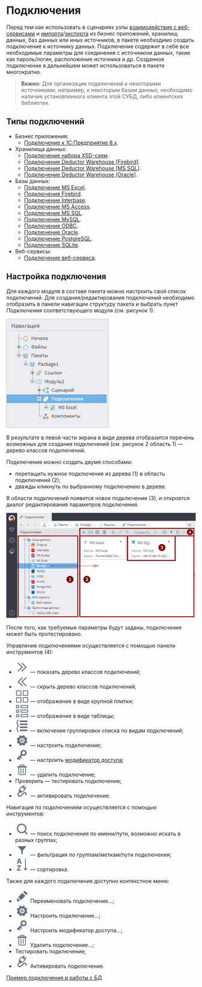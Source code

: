 # Подключения

Перед тем как использовать в сценариях узлы [взаимодействия с веб-сервисами](../../processors/integration/calling-web-service.md) и [импорта](../import/README.md)/[экспорта](../export/README.md) из бизнес приложений, хранилищ данных, баз данных или иных источников, в пакете необходимо создать подключение к источнику данных. Подключение содержит в себе все необходимые параметры для соединения с источником данных, такие как пароль/логин, расположение источника и др. Созданное подключение в дальнейшем может использоваться в пакете многократно.

> **Важно:** Для организации подключений к некоторыми источниками, например, к некоторым базам данных, необходимо наличие установленного клиента этой СУБД, либо клиентских библиотек.

## Типы подключений

* Бизнес приложения:
  * [Подключение к 1C:Предприятие 8.x](./list/1c.md).
* Хранилища данных:
  * [Подключение набора XSD-схем](./list/schemes.md).
  * [Подключение Deductor Warehouse [Firebird]](./list/wh-firebird.md).
  * [Подключение Deductor Warehouse [MS SQL]](./list/wh-mssql.md).
  * [Подключение Deductor Warehouse [Oracle]](./list/wh-oracle.md).
* Базы данных:
  * [Подключение MS Excel](./list/excel.md).
  * [Подключение Firebird](./list/firebird.md).
  * [Подключение Interbase](./list/interbase.md).
  * [Подключение MS Access](./list/msaccess.md).
  * [Подключение MS SQL](./list/mssql.md).
  * [Подключение MySQL](./list/mysql.md).
  * [Подключение ODBC](./list/odbc.md).
  * [Подключение Oracle](./list/oracle.md).
  * [Подключение PostgreSQL](./list/postgresql.md).
  * [Подключение SQLite](./list/sqlite.md).
* Веб-сервисы:
  * [Подключение веб-сервиса](./list/web-service.md).

## Настройка подключения

Для каждого модуля в составе пакета можно настроить свой список подключений. Для создания/редактирования подключений необходимо отобразить в панели навигации структуру пакета и выбрать пункт *Подключения* соответствующего модуля (см. рисунок 1).

![Выбор пункта "Подключения" в панели навигации](./readme-1.png)

В результате в левой части экрана в виде дерева отобразится перечень возможных для создания подключений (см. рисунок 2 область 1) — дерево классов подключений.

Подключение можно создать двумя способами:

* перетащить нужное подключение из дерева (1) в область подключений (2);
* дважды кликнуть по выбранному подключению в дереве.

В области подключений появится новое подключение (3), и откроется диалог редактирования параметров подключения.

![Создание нового подключения](./readme-2.png)

После того, как требуемые параметры будут заданы, подключение может быть протестировано.

Управление подключениями осуществляется с помощью панели инструментов (4):

* ![показать дерево](../../images/icons/toolbar-controls_18x18/toolbar-controls_18x18_arrow-rr_default.svg) — показать дерево классов подключений;
* ![скрыть дерево](../../images/icons/toolbar-controls_18x18/toolbar-controls_18x18_arrow-ll_default.svg) — скрыть дерево классов подключений;
* ![крупная плитка](../../images/icons/toolbar-controls_18x18/toolbar-controls_18x18_tile_default.svg) — отображение в виде крупной плитки;
* ![таблица](../../images/icons/toolbar-controls_18x18/toolbar-controls_18x18_table_default.svg) — отображение в виде таблицы;
* ![группировать список](../../images/icons/toolbar-controls_18x18/toolbar-controls_18x18_group-list_default.svg) — включение группировки списка по видам подключений;
* ![настроить подключение](../../images/icons/toolbar-controls_18x18/toolbar-controls_18x18_setup_default.svg) — настроить подключение;
* ![настроить модификатор доступа](../../images/icons/toolbar-controls_18x18/toolbar-controls_18x18_access-rights_default.svg) — настроить [модификатор доступа](../../scenario/access-modifier.md);
* ![удалить подключение](../../images/icons/toolbar-controls_18x18/toolbar-controls_18x18_delete_default.svg) — удалить подключение;
* Проверить — тестировать подключение;
* ![активировать подключение](../../images/icons/toolbar-controls_18x18/toolbar-controls_18x18_test-connection_default.svg) — активировать подключение.

Навигация по подключениям осуществляется с помощью инструментов:

* ![искать по списку](../../images/icons/toolbar-controls_18x18/toolbar-controls_18x18_zoom_default.svg) — поиск подключения по имени/пути, возможно искать в разных группах;
* ![фильтровать список](../../images/icons/toolbar-controls_18x18/toolbar-controls_18x18_filter_default.svg) — фильтрация по группам/меткам/пути подключения;
* ![сортировать список](../../images/icons/toolbar-controls_18x18/toolbar-controls_18x18_sort-asc_default.svg) — сортировка.

Также для каждого подключения доступно контекстное меню:

* ![переименовать](../../images/icons/toolbar-controls_18x18/toolbar-controls_18x18_edit_default.svg) Переименовать подключение…;
* ![настроить](../../images/icons/toolbar-controls_18x18/toolbar-controls_18x18_setup_default.svg) Настроить подключение…;
* ![доступ](../../images/icons/toolbar-controls_18x18/toolbar-controls_18x18_access-rights_default.svg) Настроить модификатор доступа…;
* ![удалить](../../images/icons/toolbar-controls_18x18/toolbar-controls_18x18_delete_default.svg) Удалить подключение…;
* Тестировать подключение;
* ![активировать](../../images/icons/toolbar-controls_18x18/toolbar-controls_18x18_test-connection_default.svg) Активировать подключение.

[Пример подключения и работы с БД](../../quick-start/database.md)
